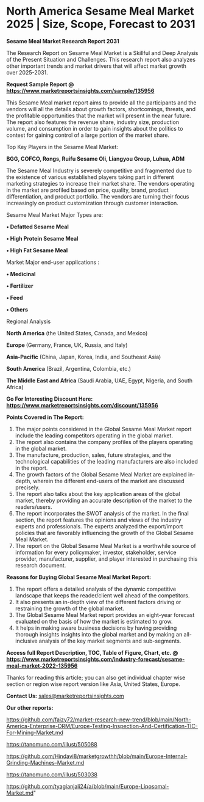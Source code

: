  # North America Sesame Meal Market 2025 | Size, Scope, Forecast to 2031

<strong>Sesame Meal Market Research Report 2031</strong>

The Research Report on Sesame Meal Market is a Skillful and Deep Analysis of the Present Situation and Challenges. This research report also analyzes other important trends and market drivers that will affect market growth over 2025-2031.

<strong>Request Sample Report @ <a href=https://www.marketreportsinsights.com/sample/135956>https://www.marketreportsinsights.com/sample/135956</a></strong>

This Sesame Meal market report aims to provide all the participants and the vendors will all the details about growth factors, shortcomings, threats, and the profitable opportunities that the market will present in the near future. The report also features the revenue share, industry size, production volume, and consumption in order to gain insights about the politics to contest for gaining control of a large portion of the market share.

Top Key Players in the Sesame Meal Market:

<strong>BGG, COFCO, Rongs, Ruifu Sesame Oli, Liangyou Group, Luhua, ADM</strong>

The Sesame Meal Industry is severely competitive and fragmented due to the existence of various established players taking part in different marketing strategies to increase their market share. The vendors operating in the market are profiled based on price, quality, brand, product differentiation, and product portfolio. The vendors are turning their focus increasingly on product customization through customer interaction.

Sesame Meal Market Major Types are:

<strong>• Defatted Sesame Meal

• High Protein Sesame Meal

• High Fat Sesame Meal</strong>

Market Major end-user applications :

<strong>• Medicinal

• Fertilizer

• Feed

• Others</strong>

Regional Analysis

</u><strong><b>North America</b></strong> (the United States, Canada, and Mexico)

<strong><b>Europe </b></strong>(Germany, France, UK, Russia, and Italy)

<strong><b>Asia-Pacific</b></strong> (China, Japan, Korea, India, and Southeast Asia)

<strong><b>South America</b></strong> (Brazil, Argentina, Colombia, etc.)

<strong><b>The Middle East and Africa</b></strong> (Saudi Arabia, UAE, Egypt, Nigeria, and South Africa)

<strong>Go For Interesting Discount Here: <a href=https://www.marketreportsinsights.com/discount/135956>https://www.marketreportsinsights.com/discount/135956</a></strong>

<strong>Points Covered in The Report:</strong>
<ol>
  <li>The major points considered in the Global Sesame Meal Market report include the leading competitors operating in the global market.</li>
  <li>The report also contains the company profiles of the players operating in the global market.</li>
  <li>The manufacture, production, sales, future strategies, and the technological capabilities of the leading manufacturers are also included in the report.</li>
  <li>The growth factors of the Global Sesame Meal Market are explained in-depth, wherein the different end-users of the market are discussed precisely.</li>
  <li>The report also talks about the key application areas of the global market, thereby providing an accurate description of the market to the readers/users.</li>
  <li>The report incorporates the SWOT analysis of the market. In the final section, the report features the opinions and views of the industry experts and professionals. The experts analyzed the export/import policies that are favorably influencing the growth of the Global Sesame Meal Market.</li>
  <li>The report on the Global Sesame Meal Market is a worthwhile source of information for every policymaker, investor, stakeholder, service provider, manufacturer, supplier, and player interested in purchasing this research document.</li>
</ol>
<strong>Reasons for Buying Global Sesame Meal Market Report:</strong>

<ol>
  <li>The report offers a detailed analysis of the dynamic competitive landscape that keeps the reader/client well ahead of the competitors.</li>
  <li>It also presents an in-depth view of the different factors driving or restraining the growth of the global market.</li>
  <li>The Global Sesame Meal Market report provides an eight-year forecast evaluated on the basis of how the market is estimated to grow.</li>
  <li>It helps in making aware business decisions by having providing thorough insights insights into the global market and by making an all-inclusive analysis of the key market segments and sub-segments.</li>
</ol>
<strong>Access full Report Description, TOC, Table of Figure, Chart, etc. @ <a href=https://www.marketreportsinsights.com/industry-forecast/sesame-meal-market-2022-135956>https://www.marketreportsinsights.com/industry-forecast/sesame-meal-market-2022-135956</a></strong>


Thanks for reading this article; you can also get individual chapter wise section or region wise report version like Asia, United States, Europe.

<strong>Contact Us:</strong>
sales@marketreportsinsights.com

<strong>Our other reports:</strong>

<a href=https://github.com/faizy72/market-research-new-trend/blob/main/North-America-Enterprise-DRM/Europe-Testing-Inspection-And-Certification-TIC-For-Mining-Market.md>https://github.com/faizy72/market-research-new-trend/blob/main/North-America-Enterprise-DRM/Europe-Testing-Inspection-And-Certification-TIC-For-Mining-Market.md</a>

<a href=https://tanomuno.com/illust/505088>https://tanomuno.com/illust/505088</a>

<a href=https://github.com/Hindavi8/marketgrowthh/blob/main/Europe-Internal-Grinding-Machines-Market.md>https://github.com/Hindavi8/marketgrowthh/blob/main/Europe-Internal-Grinding-Machines-Market.md</a>

<a href=https://tanomuno.com/illust/503038>https://tanomuno.com/illust/503038</a>

<a href=https://github.com/tyagianjali24/a/blob/main/Europe-Liposomal-Market.md>https://github.com/tyagianjali24/a/blob/main/Europe-Liposomal-Market.md</a>"

